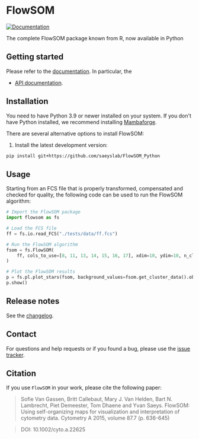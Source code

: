 # FlowSOM

<!-- [![Tests][badge-tests]][link-tests] -->
[![Documentation][badge-docs]][link-docs]

[badge-tests]: https://img.shields.io/github/actions/workflow/status/saeyslab/FlowSOM_Python/test.yaml?branch=main
[link-tests]: https://github.com/saeyslab/FlowSOM_Python/actions/workflows/test.yml
[badge-docs]: https://img.shields.io/readthedocs/FlowSOM

The complete FlowSOM package known from R, now available in Python

## Getting started

Please refer to the [documentation][link-docs]. In particular, the

-   [API documentation][link-api].

## Installation

You need to have Python 3.9 or newer installed on your system. If you don't have
Python installed, we recommend installing [Mambaforge](https://github.com/conda-forge/miniforge#mambaforge).

There are several alternative options to install FlowSOM:

<!--
1) Install the latest release of `FlowSOM` from `PyPI <https://pypi.org/project/FlowSOM/>`_:

```bash
pip install FlowSOM
```
-->

1. Install the latest development version:

```bash
pip install git+https://github.com/saeyslab/FlowSOM_Python
```

## Usage

Starting from an FCS file that is properly transformed, compensated and checked for quality, the following code can be used to run the FlowSOM algorithm:

```python
# Import the FlowSOM package
import flowsom as fs

# Load the FCS file
ff = fs.io.read_FCS("./tests/data/ff.fcs")

# Run the FlowSOM algorithm
fsom = fs.FlowSOM(
    ff, cols_to_use=[8, 11, 13, 14, 15, 16, 17], xdim=10, ydim=10, n_clus=10
)

# Plot the FlowSOM results
p = fs.pl.plot_stars(fsom, background_values=fsom.get_cluster_data().obs.metaclustering)
p.show()
```

## Release notes

See the [changelog][changelog].

## Contact

For questions and help requests or if you found a bug, please use the [issue tracker][issue-tracker].

## Citation

If you use `FlowSOM` in your work, please cite the following paper:

> Sofie Van Gassen, Britt Callebaut, Mary J. Van Helden, Bart N. Lambrecht, Piet Demeester, Tom Dhaene and Yvan Saeys. FlowSOM: Using self-organizing maps for visualization and interpretation of cytometry data. Cytometry A 2015, volume 87.7 (p. 636-645)

> DOI: 10.1002/cyto.a.22625

[issue-tracker]: https://github.com/artuurC/FlowSOM/issues
[changelog]: https://FlowSOM.readthedocs.io/latest/changelog.html
[link-docs]: https://FlowSOM.readthedocs.io
[link-api]: https://FlowSOM.readthedocs.io/latest/api.html
